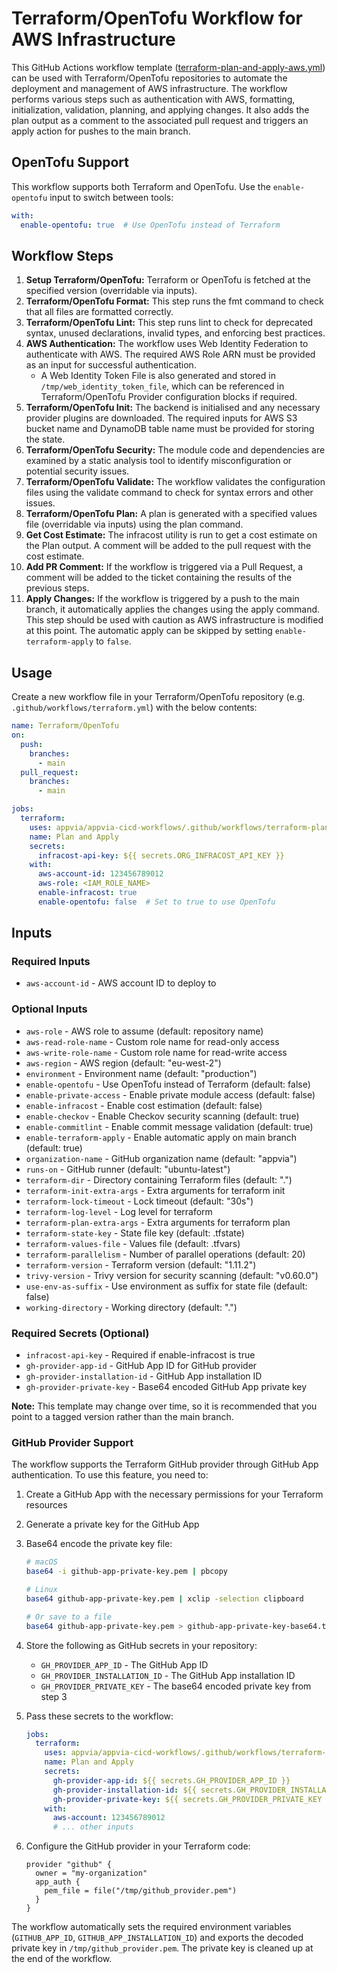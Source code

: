 # Terraform/OpenTofu Workflow for AWS Infrastructure

This GitHub Actions workflow template ([terraform-plan-and-apply-aws.yml](../.github/workflows/terraform-plan-and-apply-aws.yml)) can be used with Terraform/OpenTofu repositories to automate the deployment and management of AWS infrastructure. The workflow performs various steps such as authentication with AWS, formatting, initialization, validation, planning, and applying changes. It also adds the plan output as a comment to the associated pull request and triggers an apply action for pushes to the main branch.

## OpenTofu Support

This workflow supports both Terraform and OpenTofu. Use the `enable-opentofu` input to switch between tools:

```yaml
with:
  enable-opentofu: true  # Use OpenTofu instead of Terraform
```

## Workflow Steps

1. **Setup Terraform/OpenTofu:** Terraform or OpenTofu is fetched at the specified version (overridable via inputs).
2. **Terraform/OpenTofu Format:** This step runs the fmt command to check that all files are formatted correctly.
3. **Terraform/OpenTofu Lint:** This step runs lint to check for deprecated syntax, unused declarations, invalid types, and enforcing best practices.
4. **AWS Authentication:** The workflow uses Web Identity Federation to authenticate with AWS. The required AWS Role ARN must be provided as an input for successful authentication.
   - A Web Identity Token File is also generated and stored in `/tmp/web_identity_token_file`, which can be referenced in Terraform/OpenTofu Provider configuration blocks if required.
5. **Terraform/OpenTofu Init:** The backend is initialised and any necessary provider plugins are downloaded. The required inputs for AWS S3 bucket name and DynamoDB table name must be provided for storing the state.
6. **Terraform/OpenTofu Security:** The module code and dependencies are examined by a static analysis tool to identify misconfiguration or potential security issues.
7. **Terraform/OpenTofu Validate:** The workflow validates the configuration files using the validate command to check for syntax errors and other issues.
8. **Terraform/OpenTofu Plan:** A plan is generated with a specified values file (overridable via inputs) using the plan command.
9. **Get Cost Estimate:** The infracost utility is run to get a cost estimate on the Plan output. A comment will be added to the pull request with the cost estimate.
10. **Add PR Comment:** If the workflow is triggered via a Pull Request, a comment will be added to the ticket containing the results of the previous steps.
11. **Apply Changes:** If the workflow is triggered by a push to the main branch, it automatically applies the changes using the apply command. This step should be used with caution as AWS infrastructure is modified at this point. The automatic apply can be skipped by setting `enable-terraform-apply` to `false`.

## Usage

Create a new workflow file in your Terraform/OpenTofu repository (e.g. `.github/workflows/terraform.yml`) with the below contents:

```yml
name: Terraform/OpenTofu
on:
  push:
    branches:
      - main
  pull_request:
    branches:
      - main

jobs:
  terraform:
    uses: appvia/appvia-cicd-workflows/.github/workflows/terraform-plan-and-apply-aws.yml@main
    name: Plan and Apply
    secrets:
      infracost-api-key: ${{ secrets.ORG_INFRACOST_API_KEY }}
    with:
      aws-account-id: 123456789012
      aws-role: <IAM_ROLE_NAME>
      enable-infracost: true
      enable-opentofu: false  # Set to true to use OpenTofu
```

## Inputs

### Required Inputs

- `aws-account-id` - AWS account ID to deploy to

### Optional Inputs

- `aws-role` - AWS role to assume (default: repository name)
- `aws-read-role-name` - Custom role name for read-only access
- `aws-write-role-name` - Custom role name for read-write access
- `aws-region` - AWS region (default: "eu-west-2")
- `environment` - Environment name (default: "production")
- `enable-opentofu` - Use OpenTofu instead of Terraform (default: false)
- `enable-private-access` - Enable private module access (default: false)
- `enable-infracost` - Enable cost estimation (default: false)
- `enable-checkov` - Enable Checkov security scanning (default: true)
- `enable-commitlint` - Enable commit message validation (default: true)
- `enable-terraform-apply` - Enable automatic apply on main branch (default: true)
- `organization-name` - GitHub organization name (default: "appvia")
- `runs-on` - GitHub runner (default: "ubuntu-latest")
- `terraform-dir` - Directory containing Terraform files (default: ".")
- `terraform-init-extra-args` - Extra arguments for terraform init
- `terraform-lock-timeout` - Lock timeout (default: "30s")
- `terraform-log-level` - Log level for terraform
- `terraform-plan-extra-args` - Extra arguments for terraform plan
- `terraform-state-key` - State file key (default: <repo-name>.tfstate)
- `terraform-values-file` - Values file (default: <environment>.tfvars)
- `terraform-parallelism` - Number of parallel operations (default: 20)
- `terraform-version` - Terraform version (default: "1.11.2")
- `trivy-version` - Trivy version for security scanning (default: "v0.60.0")
- `use-env-as-suffix` - Use environment as suffix for state file (default: false)
- `working-directory` - Working directory (default: ".")

### Required Secrets (Optional)

- `infracost-api-key` - Required if enable-infracost is true
- `gh-provider-app-id` - GitHub App ID for GitHub provider
- `gh-provider-installation-id` - GitHub App installation ID
- `gh-provider-private-key` - Base64 encoded GitHub App private key

**Note:** This template may change over time, so it is recommended that you point to a tagged version rather than the main branch.

### GitHub Provider Support

The workflow supports the Terraform GitHub provider through GitHub App authentication. To use this feature, you need to:

1. Create a GitHub App with the necessary permissions for your Terraform resources
2. Generate a private key for the GitHub App
3. Base64 encode the private key file:

   ```bash
   # macOS
   base64 -i github-app-private-key.pem | pbcopy
   
   # Linux
   base64 github-app-private-key.pem | xclip -selection clipboard
   
   # Or save to a file
   base64 github-app-private-key.pem > github-app-private-key-base64.txt
   ```

4. Store the following as GitHub secrets in your repository:
   - `GH_PROVIDER_APP_ID` - The GitHub App ID
   - `GH_PROVIDER_INSTALLATION_ID` - The GitHub App installation ID
   - `GH_PROVIDER_PRIVATE_KEY` - The base64 encoded private key from step 3

5. Pass these secrets to the workflow:

   ```yml
   jobs:
     terraform:
       uses: appvia/appvia-cicd-workflows/.github/workflows/terraform-plan-and-apply-aws.yml@main
       name: Plan and Apply
       secrets:
         gh-provider-app-id: ${{ secrets.GH_PROVIDER_APP_ID }}
         gh-provider-installation-id: ${{ secrets.GH_PROVIDER_INSTALLATION_ID }}
         gh-provider-private-key: ${{ secrets.GH_PROVIDER_PRIVATE_KEY }}
       with:
         aws-account: 123456789012
         # ... other inputs
   ```

6. Configure the GitHub provider in your Terraform code:

   ```hcl
   provider "github" {
     owner = "my-organization"
     app_auth {
       pem_file = file("/tmp/github_provider.pem")
     } 
   }
   ```

The workflow automatically sets the required environment variables (`GITHUB_APP_ID`, `GITHUB_APP_INSTALLATION_ID`) and exports the decoded private key in `/tmp/github_provider.pem`. The private key is cleaned up at the end of the workflow.
